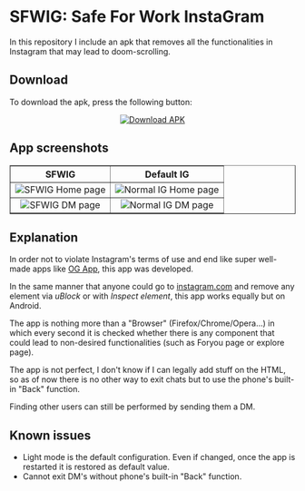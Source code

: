 # SFWIG: Safe For Work InstaGram
In this repository I include an apk that removes all the functionalities in Instagram that may lead to doom-scrolling.

## Download

To download the apk, press the following button:
<p align="center">
 <a href="https://github.com/JaumeAlbardaner/SFWIG/releases/download/1/SFWIG.apk">
  <img src="https://img.shields.io/badge/Download-APK-blue?style=for-the-badge" alt="Download APK">
</a> 
</p>

## App screenshots


<center>
<table border= 1px width  ="70%">
    <thead>
        <tr> 
            <th colspan=1><center>SFWIG</th>
            <th colspan=1><center>Default IG</th>
        </tr>
    </thead>
    <tbody>
        <tr> 
            <td><center><img alt="SFWIG Home page" src="https://github.com/JaumeAlbardaner/SFWIG/img/SFWIG1.png" />
            </td>
            <td><center><img alt="Normal IG Home page" src="https://github.com/JaumeAlbardaner/SFWIG/img/NORM1.png" />
            </td>
        </tr>
        <!-- Row 2 -->
        <tr> 
            <td><center><img alt="SFWIG DM page" src="https://github.com/JaumeAlbardaner/SFWIG/img/SFWIG2.png" />
            </td>
            <td><center><img alt="Normal IG DM page" src="https://github.com/JaumeAlbardaner/SFWIG/img/NORM2.png" />
            </td>
        </tr>
    </tbody>
</table>
</center>


## Explanation

In order not to violate Instagram's terms of use and end like super well-made apps like [OG App](https://www.theverge.com/2022/9/29/23378541/the-og-app-instagram-clone-pulled-from-app-store), this app was developed.

In the same manner that anyone could go to [instagram.com](https://www.instagram.com) and remove any element via *uBlock* or with *Inspect element*, this app works equally but on Android. 

The app is nothing more than a "Browser" (Firefox/Chrome/Opera...) in which every second it is checked whether there is any component that could lead to non-desired functionalities (such as Foryou page or explore page).

The app is not perfect, I don't know if I can legally add stuff on the HTML, so as of now there is no other way to exit chats but to use the phone's built-in "Back" function.

Finding other users can still be performed by sending them a DM.


## Known issues

* Light mode is the default configuration. Even if changed, once the app is restarted it is restored as default value.
* Cannot exit DM's without phone's built-in "Back" function.